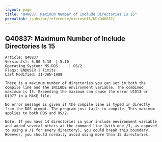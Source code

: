 ```yaml
---
layout: page
title: "Q40837: Maximum Number of Include Directories Is 15"
permalink: /pubs/pc/reference/microsoft/kb/Q40837/
---
```


## Q40837: Maximum Number of Include Directories Is 15

	Article: Q40837
	Version(s): 5.00 5.10  | 5.10
	Operating System: MS-DOS     | OS/2
	Flags: ENDUSER | limits
	Last Modified: 31-JAN-1989
	
	There is a maximum number of directories you can set in both the
	compile line and the INCLUDE environment variable. The combined
	maximum is 15. Exceeding the maximum can cause the error U1013 or
	U1077 in a MAKE file.
	
	No error message is given if the compile line is typed in directly
	from the DOS prompt. The program just fails to compile. This maximum
	applies to both DOS and OS/2.
	
	Note: If you have 14 directories in your include environment variable
	and added several others at the command line (with one /I, as opposed
	to using a /I for every directory), you could break this boundary.
	However, you should normally avoid using more than 15 directories.
